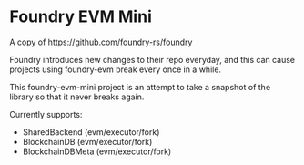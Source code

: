 # Foundry EVM Mini

A copy of https://github.com/foundry-rs/foundry

Foundry introduces new changes to their repo everyday, and this can cause projects using foundry-evm break every once in a while.

This foundry-evm-mini project is an attempt to take a snapshot of the library so that it never breaks again.

Currently supports:

- SharedBackend (evm/executor/fork)
- BlockchainDB (evm/executor/fork)
- BlockchainDBMeta (evm/executor/fork)